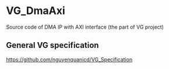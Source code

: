 # VG_DmaAxi
Source code of DMA IP with AXI interface
(the part of VG project)

## General VG specification
https://github.com/nguyenquanicd/VG_Specification
